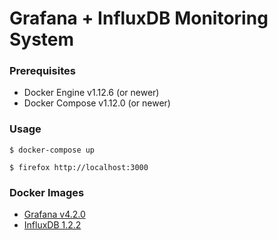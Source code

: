 # Grafana + InfluxDB Monitoring System

### Prerequisites

- Docker Engine v1.12.6 (or newer)
- Docker Compose v1.12.0 (or newer)

### Usage

    $ docker-compose up

    $ firefox http://localhost:3000


### Docker Images

- [Grafana v4.2.0][docker-image-grafana]
- [InfluxDB 1.2.2][docker-image-influxdb]

[docker-image-influxdb]: https://hub.docker.com/_/influxdb/
[docker-image-grafana]: https://hub.docker.com/r/grafana/grafana/

